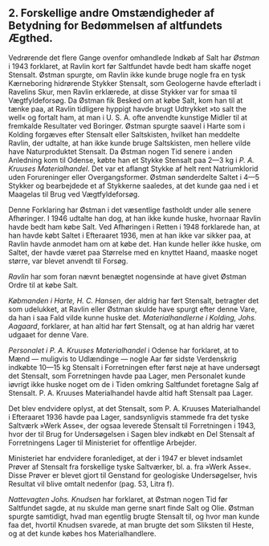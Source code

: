 ## 2. Forskellige andre Omstændigheder af Betydning for Bedømmelsen af altfundets Ægthed.

Vedrørende det flere Gange ovenfor omhandlede Indkøb af Salt har *Østman* i 1943 forklaret, at Ravlin kort før Saltfundet havde bedt ham skaffe noget Stensalt. Østman spurgte, om Ravlin ikke kunde bruge nogle fra en tysk Kærneboring hidrørende Stykker Stensalt, som Geologerne havde efterladt i Ravelins Skur, men Ravlin erklærede, at disse Stykker var for smaa til Vægtfyldeforsøg. Da Østman fik Besked om at købe Salt, kom han til at tænke paa, at Ravlin tidligere hyppigt havde brugt Udtrykket »to salt the well« og fortalt ham, at man i U. S. A. ofte anvendte kunstige Midler til at fremkalde Resultater ved Boringer. Østman spurgte saavel i Harte som i Kolding forgæves efter Stensalt eller Saltskisten, hvilket han meddelte Ravlin, der udtalte, at han ikke kunde bruge Saltskisten, men hellere vilde have Naturproduktet Stensalt. Da Østman nogen Tid senere i anden Anledning kom til Odense, købte han et Stykke Stensalt paa 2—3 kg i *P. A. Kruuses Materialhandel*. Det var et aflangt Stykke af helt rent Natriumklorid uden Forureninger eller Overgangsformer. Østman sønderdelte Saltet i 4—5 Stykker og bearbejdede et af Stykkerne saaledes, at det kunde gaa ned i et Maagelas til Brug ved Vægtfyldeforsøg.

Denne Forklaring har Østman i det væsentlige fastholdt under alle senere Afhøringer. I 1946 udtalte han dog, at han ikke kunde huske, hvornaar Ravlin havde bedt ham købe Salt. Ved Afhøringen i Retten i 1948 forklarede han, at han havde købt Saltet i Efteraaret 1936, men at han ikke var sikker paa, at Ravlin havde anmodet ham om at købe det. Han kunde heller ikke huske, om Saltet, der havde været paa Størrelse med en knyttet Haand, maaske noget større, var blevet anvendt til Forsøg.

*Ravlin* har som foran nævnt benægtet nogensinde at have givet Østman Ordre til at købe Salt.

*Købmanden i Harte, H. C. Hansen*, der aldrig har ført Stensalt, betragter det som udelukket, at Ravlin eller Østman skulde have spurgt efter denne Vare, da han i saa Fald vilde kunne huske det. *Materialhandlerne i Kolding, Johs. Aagaard*, forklarer, at han altid har ført Stensalt, og at han aldrig har været udgaaet for denne Vare.

*Personalet i P. A. Kruuses Materialhandel* i Odense har forklaret, at to Mænd — muligvis to Udlændinge — nogle Aar før sidste Verdenskrig indkøbte 10—15 kg Stensalt i Forretningen efter først nøje at have undersøgt det Stensalt, som Forretningen havde paa Lager, men Personalet kunde iøvrigt ikke huske noget om de i Tiden omkring Saltfundet foretagne Salg af Stensalt. P. A. Kruuses Materialhandel havde altid haft Stensalt paa Lager.

Det blev endvidere oplyst, at det Stensalt, som P. A. Kruuses Materialhandel i Efteraaret 1936 havde paa Lager, sandsynligvis stammede fra det tyske Saltværk »Werk Asse«, der ogsaa leverede Stensalt til Forretningen i 1943, hvor der til Brug for Undersøgelsen i Sagen blev indkøbt en Del Stensalt af Forretningens Lager til Ministeriet for offentlige Arbejder.

Ministeriet har endvidere foranlediget, at der i 1947 er blevet indsamlet Prøver af Stensalt fra forskellige tyske Saltværker, bl. a. fra »Werk Asse«. Disse Prøver er blevet gjort til Genstand for geologiske Undersøgelser, hvis Resultat vil blive omtalt nedenfor (pag. 53, Litra f).

*Nattevagten Johs. Knudsen* har forklaret, at Østman nogen Tid før Saltfundet sagde, at nu skulde man gerne snart finde Salt og Olie. Østman spurgte samtidigt, hvad man egentlig brugte Stensalt til, og hvor man kunde faa det, hvortil Knudsen svarede, at man brugte det som Sliksten til Heste, og at det kunde købes hos Materialhandlere.


[^1]: Indkøb af Salt. (Bilag 9-11)
[^2]: (Bilag 54)
[^3]: (Bilag 40)
[^4]: (Bilag 28)